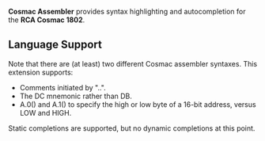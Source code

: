
**Cosmac Assembler** provides syntax highlighting and autocompletion for the **RCA Cosmac 1802**.


## Language Support

Note that there are (at least) two different Cosmac assembler syntaxes. This extension supports:
- Comments initiated by "..".
- The DC mnemonic rather than DB.
- A.0() and A.1() to specify the high or low byte of a 16-bit address, versus LOW and HIGH.

Static completions are supported, but no dynamic completions at this point.
